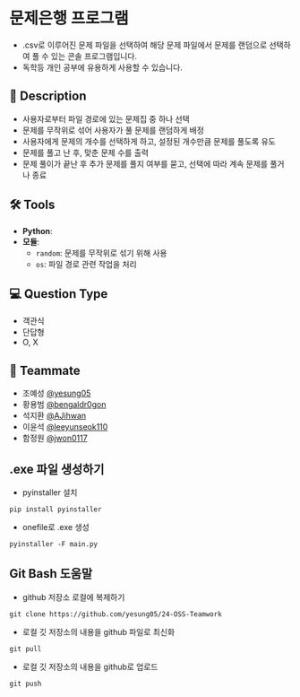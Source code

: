 # 문제은행 프로그램

 - .csv로 이루어진 문제 파일을 선택하여 해당 문제 파일에서 문제를 랜덤으로 선택하여 풀 수 있는 콘솔 프로그램입니다.
 - 독학등 개인 공부에 유용하게 사용할 수 있습니다.

## 📜 Description

- 사용자로부터 파일 경로에 있는 문제집 중 하나 선택
- 문제를 무작위로 섞어 사용자가 풀 문제를 랜덤하게 배정
- 사용자에게 문제의 개수를 선택하게 하고, 설정된 개수만큼 문제를 풀도록 유도
- 문제를 풀고 난 후, 맞춘 문제 수를 출력
- 문제 풀이가 끝난 후 추가 문제를 풀지 여부를 묻고, 선택에 따라 계속 문제를 풀거나 종료

## 🛠️ Tools

- **Python**: 
- **모듈**:
  - `random`: 문제를 무작위로 섞기 위해 사용
  - `os`: 파일 경로 관련 작업을 처리

## 💻 Question Type
 - 객관식
 - 단답형
 - O, X

## 👥 Teammate

- 조예성 [@yesung05](https://www.github.com/yesung05)
- 황용범 [@bengaldr0gon](https://www.github.com/bengaldr0gon)
- 석지환 [@AJihwan](https://www.github.com/AJihwan)
- 이윤석 [@leeyunseok110](https://www.github.com/leeyunseok110)
- 함정원 [@jwon0117](https://www.github.com/jwon0117)

## .exe 파일 생성하기
- pyinstaller 설치  
```
pip install pyinstaller
```  
- onefile로 .exe 생성  
```
pyinstaller -F main.py
```  

## Git Bash 도움말
- github 저장소 로컬에 복제하기  
```
git clone https://github.com/yesung05/24-OSS-Teamwork
```  
- 로컬 깃 저장소의 내용을 github 파일로 최신화  
```
git pull
```  
- 로컬 깃 저장소의 내용을 github로 업로드  
```
git push
```  


